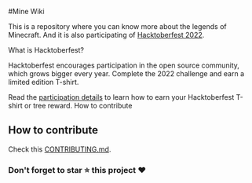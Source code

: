#Mine Wiki

This is a repository where you can know more about the legends of Minecraft. And it is also participating of [Hacktoberfest 2022](https://hacktoberfest.com/).

What is Hacktoberfest?

Hacktoberfest encourages participation in the open source community, which grows bigger every year. Complete the 2022 challenge and earn a limited edition T-shirt.

Read the [participation details](https://hacktoberfest.com/participation/)  to learn how to earn your Hacktoberfest T-shirt or tree reward.
How to contribute

## How to contribute

Check this [CONTRIBUTING.md](https://github.com/DanielGalva/mine-wiki/blob/main/CONTRIBUTING.md).

### Don't forget to star :star: this project :heart:
